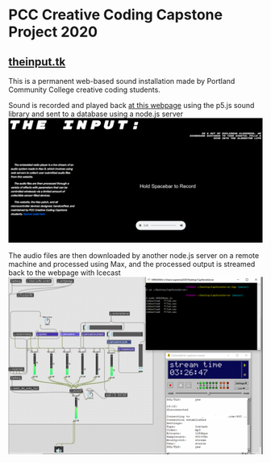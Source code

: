 # PCC Creative Coding Capstone Project 2020
## [theinput.tk](https://capstone-public-server.herokuapp.com/)

This is a permanent web-based sound installation made by Portland Community College creative coding students. 

Sound is recorded and played back [at this webpage](https://capstone-public-server.herokuapp.com/) using the p5.js sound library and sent to a database using a node.js server
![webpage screenshot](https://github.com/edubz/CapStoneServer/blob/master/screenshot2.png)

The audio files are then downloaded by another node.js server on a remote machine and processed using Max, and the processed output is streamed back to the webpage with Icecast
![max patch screenshot](https://github.com/edubz/CapStoneServer/blob/master/screenshot.png)